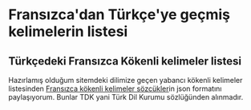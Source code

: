 <h1>Fransızca'dan Türkçe'ye geçmiş kelimelerin listesi</h1>
<h2>Türkçedeki Fransızca Kökenli kelimeler listesi</h2>

<p>Hazırlamış olduğum sitemdeki dilimize geçen yabancı kökenli kelimeler listesinden <a href="https://tamsozluk.com/k/Fransızca-Kökenli-Kelimeler">Fransızca kökenli kelimeler sözcükler</a>in json formatını paylaşıyorum. 
Bunlar TDK yani Türk Dil Kurumu sözlüğünden alınmadır. </p>
